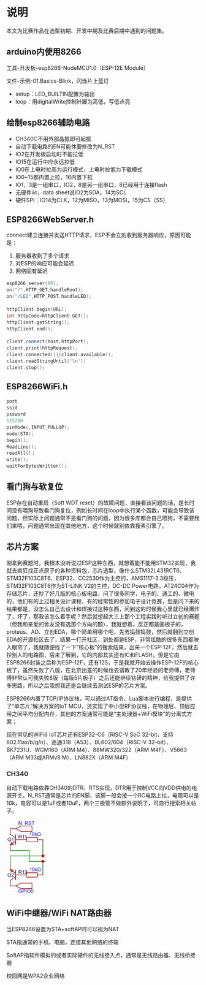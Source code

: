 # 说明

本文为比赛作品在选型初期、开发中期及比赛后期中遇到的问题集。

## arduino内使用8266

工具-开发板-esp8266-NodeMCU1.0（ESP-12E Module）

文件-示例-01.Basics-Blink，闪烁片上蓝灯

- setup：LED_BUILTIN配置为输出
- loop：用digitalWrite控制针脚为高低，写低点亮

## 绘制esp8266辅助电路

- CH340C不用外部晶振即可起振
- 自动下载电路的EN可能休要修改为N_RST
- IO2在开发板启动时不能拉低
- IO15在运行中应永远拉低
- IO0在上电时拉高为运行模式，上电时拉低为下载模式
- IO0~15都内置上拉，16内置下拉
- IO1，3是一组串口，IO2，8是另一组串口，8已经用于连接flash
- 无硬件iic，data sheet说IO2为SDA，14为SCL
- 硬件SPI：IO14为CLK，12为MISO，13为MOSI，15为CS（SS）

## ESP8266WebServer.h

connect建立连接并发送HTTP请求，ESP不会立刻收到服务器响应，原因可能是：

1. 服务器收到了多个请求
2. 对ESP的响应可能会延迟
3. 网络固有延迟

```cpp
esp8266_server(80);
on("/",HTTP_GET,handleRoot);
on("/LED",HTTP_POST,handleLED);

httpClient.begin(URL);
int httpCode=httpClient.GET();
httpClient.getString();
httpClient.end();

client.connect(host,httpPort);
client.print(httpRequest);
client.connected()||client.available();
client.readStringUntil('\n');
client.stop();
```



## ESP8266WiFi.h

```cpp
port
ssid
pssword
115200
pinMode(,INPUT_PULLUP);
mode(STA);
begin();
ReadLine();
readAll()；
write();
waitForBytesWritten();
```

## 看门狗与软复位

ESP存在自动重启（Soft WDT reset）的故障问题，直接看该问题的话，是长时间没有喂狗导致看门狗复位，例如长时间在loop中执行某个函数，可能会导致该问题，但实际上问题通常不是看门狗的问题，因为很多库都会自己喂狗，不需要我们来喂，问题通常出现在其他地方，这个时候就别依靠搜素引擎了。

## 芯片方案

刚拿到赛题时，我根本没听说过ESP这种东西，就想着能不能用STM32实现，我就去疯狂找正点原子的各种资料包，芯片选型，像什么STM32L431RCT6、STM32F103C8T6、ESP32、CC2530作为主控的，AMS1117-3.3稳压，STM32F103C8T6作为ST-LINK V2的主控，DC-DC Power电路，AT24C04作为存储芯片，还抄了好几版的核心板电路，问了很多同学，电子的、通工的、微电的，他们有的上过相关设计课程，有的经常性的参加电子设计竞赛，但是问下来的结果都是，没怎么自己去设计和焊接过这种东西，问到这的时候我心里就已经爆炸了，坏了，那我该怎么着手呢？然后就想起大三上那个工程实践时听过立创的赛题（但我和亲爱的舍友没有选那个方向的题），我就想着，反正都是画板子的，proteus、AD、立创EDA，哪个简单用哪个吧，先去捣鼓捣鼓，然后就翻到立创EDA的开源社区去了，结果一打开社区，到处都是ESP，非常炫酷的很多东西都映入眼帘了，我就随便找了一下“核心板”的搜索结果，出来一个ESP-12F，然后就去抄别人的电路图，后来了解到，它的内部其实还有IC和FLASH，但是它由ESP8266封装之后称为ESP-12F，还有12S，于是我就开始去操作ESP-12F的核心板了，虽然失败了八版，在北京出差的时候也去请教了20年经验的老师傅，老师傅非常认可我失败8版（每版5片板子）之后还能继续钻研的精神，给我提供了许多思路，所以之后我想我还是会继续去测试ESP的芯片方案。

ESP8266内置了TCP/IP协议栈，可以通过AT指令、Lua脚本进行编程，是提供了“单芯片”解决方案的IoT MCU，还实现了中小型RF协议栈，在物理层、顶层应用之间平均分配内存，其他的方案通常可能是“主处理器+WiFi模块”的分离式方案；

现在常见的WiFi6 IoT芯片还有ESP32-C6（RISC-V SoC 32-bit，支持802.11ax/b/g/n）、高通318（A53）、BL602/604（RISC-V 32-bit）、BK7231U、WGM160（ARM M4）、88MW320/322（ARM M4F）、V5663（ARM M33或ARMv8 M）、LN882X（ARM M4F）

### CH340

自动下载电路依靠CH340的DTR、RTS实现，DTR用于控制VCC向VDD供电的电源开关，N_RST通常是芯片的EN脚，该脚一般会接一个RC电路上拉，电阻可以是10k，电容可以是1uF或者10uF，两个三极管不做额外说明了，可自行搜索相关帖子。

 <img src="./image/自动下载电路.png" width=20%>

## WiFi中继器/WiFi NAT路由器

当ESP8266设置为STA+softAP时可以视为NAT

STA指通常的手机、电脑，连接其他网络的终端

SoftAP指软件模拟的或者实际硬件的无线接入点，通常是无线路由器、无线桥接器

校园网是WPA2企业网络